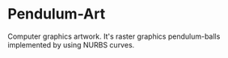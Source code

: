 # Pendulum-Art
Computer graphics artwork. It's raster graphics pendulum-balls implemented by using NURBS curves.
